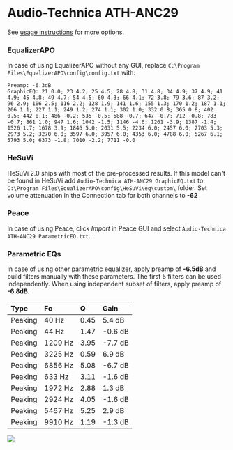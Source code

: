 # Audio-Technica ATH-ANC29
See [usage instructions](https://github.com/jaakkopasanen/AutoEq#usage) for more options.

### EqualizerAPO
In case of using EqualizerAPO without any GUI, replace `C:\Program Files\EqualizerAPO\config\config.txt`
with:
```
Preamp: -6.3dB
GraphicEQ: 21 0.0; 23 4.2; 25 4.5; 28 4.8; 31 4.8; 34 4.9; 37 4.9; 41 4.9; 45 4.8; 49 4.7; 54 4.5; 60 4.3; 66 4.1; 72 3.8; 79 3.6; 87 3.2; 96 2.9; 106 2.5; 116 2.2; 128 1.9; 141 1.6; 155 1.3; 170 1.2; 187 1.1; 206 1.1; 227 1.1; 249 1.2; 274 1.1; 302 1.0; 332 0.8; 365 0.8; 402 0.5; 442 0.1; 486 -0.2; 535 -0.5; 588 -0.7; 647 -0.7; 712 -0.8; 783 -0.7; 861 1.0; 947 1.6; 1042 -1.5; 1146 -4.6; 1261 -3.9; 1387 -1.4; 1526 1.7; 1678 3.9; 1846 5.0; 2031 5.5; 2234 6.0; 2457 6.0; 2703 5.3; 2973 5.2; 3270 6.0; 3597 6.0; 3957 6.0; 4353 6.0; 4788 6.0; 5267 6.1; 5793 5.0; 6373 -1.8; 7010 -2.2; 7711 -0.0
```

### HeSuVi
HeSuVi 2.0 ships with most of the pre-processed results. If this model can't be found in HeSuVi add
`Audio-Technica ATH-ANC29 GraphicEQ.txt` to `C:\Program Files\EqualizerAPO\config\HeSuVi\eq\custom\` folder.
Set volume attenuation in the Connection tab for both channels to **-62**

### Peace
In case of using Peace, click *Import* in Peace GUI and select `Audio-Technica ATH-ANC29 ParametricEQ.txt`.

### Parametric EQs
In case of using other parametric equalizer, apply preamp of **-6.5dB** and build filters manually
with these parameters. The first 5 filters can be used independently.
When using independent subset of filters, apply preamp of **-6.8dB**.

| Type    | Fc      |    Q | Gain    |
|:--------|:--------|:-----|:--------|
| Peaking | 40 Hz   | 0.45 | 5.4 dB  |
| Peaking | 44 Hz   | 1.47 | -0.6 dB |
| Peaking | 1209 Hz | 3.95 | -7.7 dB |
| Peaking | 3225 Hz | 0.59 | 6.9 dB  |
| Peaking | 6856 Hz | 5.08 | -6.7 dB |
| Peaking | 633 Hz  | 3.11 | -1.6 dB |
| Peaking | 1972 Hz | 2.88 | 1.3 dB  |
| Peaking | 2924 Hz | 4.05 | -1.6 dB |
| Peaking | 5467 Hz | 5.25 | 2.9 dB  |
| Peaking | 9910 Hz | 1.19 | -1.3 dB |

![](https://raw.githubusercontent.com/jaakkopasanen/AutoEq/master/results/rtings/avg/Audio-Technica%20ATH-ANC29/Audio-Technica%20ATH-ANC29.png)